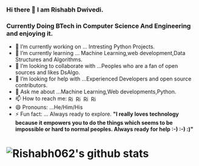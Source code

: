 ### Hi there 👋 I am Rishabh Dwivedi.
### Currently Doing BTech in Computer Science And Engineering and enjoying it.

- 🔭 I’m currently working on ... Intresting Python Projects.
- 🌱 I’m currently learning ... Machine Learning,web development,Data Structures and Algorithms.
- 👯 I’m looking to collaborate with ...Peoples who are a fan of open sources and likes DsAlgo.
- 🤔 I’m looking for help with ...Experienced Developers and open source contributors.
- 💬 Ask me about ...Machine Learning,Web developments,Python.
- 📫 How to reach me: <a href="https://www.linkedin.com/in/rishabh-dwivedi-28737b1a0"><img align="center" alt="Rishabh's LinkdeIn" width="16px" src="https://cdn.jsdelivr.net/npm/simple-icons@v3/icons/linkedin.svg" /></a>                <a href="https://twitter.com/Rishabh07147212"><img align="center" alt="Rishabh's Twitter" width="16px" src="https://cdn.jsdelivr.net/npm/simple-icons@v3/icons/twitter.svg" /></a>             <a href="https://www.youtube.com/results?search_query=talkwithrd"><img align="center" alt="Rishabh's Youtube" width="16px" src="https://cdn.jsdelivr.net/npm/simple-icons@v3/icons/youtube.svg" /></a>              <a href="https://talkwithrd.blogspot.com/"><img align="center" alt="Rishabh's Blog" width="16px" src="https://cdn.jsdelivr.net/npm/simple-icons@v3/icons/blogger.svg" /></a>
- 😄 Pronouns: ...He/Him/His
- ⚡ Fun fact: ... Always ready to explore.
**"I really loves technology because it empowers you to do the things which seems to be impossible or hard to normal peoples.
Always ready for help :-) :-) :)"**

# ![Rishabh062's github stats](https://github-readme-stats.vercel.app/api?username=Rishabh062&theme=omni&show_icons=true)<br>
